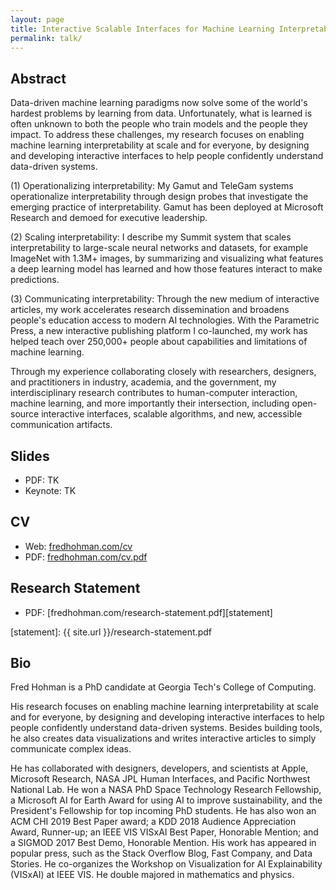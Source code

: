 ```yaml
---
layout: page
title: Interactive Scalable Interfaces for Machine Learning Interpretability
permalink: talk/
---
```


## Abstract
Data-driven machine learning paradigms now solve some of the world's hardest problems by learning from data. Unfortunately, what is learned is often unknown to both the people who train models and the people they impact. To address these challenges, my research focuses on enabling machine learning interpretability at scale and for everyone, by designing and developing interactive interfaces to help people confidently understand data-driven systems.

(1) Operationalizing interpretability: My Gamut and TeleGam systems operationalize interpretability through design probes that investigate the emerging practice of interpretability. Gamut has been deployed at Microsoft Research and demoed for executive leadership.

(2) Scaling interpretability: I describe my Summit system that scales interpretability to large-scale neural networks and datasets, for example ImageNet with 1.3M+ images, by summarizing and visualizing what features a deep learning model has learned and how those features interact to make predictions.

(3) Communicating interpretability: Through the new medium of interactive articles, my work accelerates research dissemination and broadens people's education access to modern AI technologies. With the Parametric Press, a new interactive publishing platform I co-launched, my work has helped teach over 250,000+ people about capabilities and limitations of machine learning.

Through my experience collaborating closely with researchers, designers, and practitioners in industry, academia, and the government, my interdisciplinary research contributes to human-computer interaction, machine learning, and more importantly their intersection, including open-source interactive interfaces, scalable algorithms, and new, accessible communication artifacts.

## Slides
* PDF: TK
* Keynote: TK

## CV
* Web: [fredhohman.com/cv][cv]
* PDF: [fredhohman.com/cv.pdf][cv-pdf]

## Research Statement
* PDF: [fredhohman.com/research-statement.pdf][statement]

[cv]: https://fredhohman.com/cv
[cv-pdf]: https://fredhohman.com/cv.pdf
[statement]: {{ site.url }}/research-statement.pdf

## Bio
Fred Hohman is a PhD candidate at Georgia Tech's College of Computing.

His research focuses on enabling machine learning interpretability at scale and for everyone, by designing and developing interactive interfaces to help people confidently understand data-driven systems. Besides building tools, he also creates data visualizations and writes interactive articles to simply communicate complex ideas.

He has collaborated with designers, developers, and scientists at Apple, Microsoft Research, NASA JPL Human Interfaces, and Pacific Northwest National Lab. He won a NASA PhD Space Technology Research Fellowship, a Microsoft AI for Earth Award for using AI to improve sustainability, and the President's Fellowship for top incoming PhD students. He has also won an ACM CHI 2019 Best Paper award; a KDD 2018 Audience Appreciation Award, Runner-up; an IEEE VIS VISxAI Best Paper, Honorable Mention; and a SIGMOD 2017 Best Demo, Honorable Mention. His work has appeared in popular press, such as the Stack Overflow Blog, Fast Company, and Data Stories. He co-organizes the Workshop on Visualization for AI Explainability (VISxAI) at IEEE VIS. He double majored in mathematics and physics.
